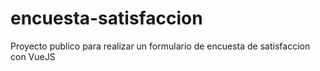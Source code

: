 # encuesta-satisfaccion
Proyecto publico para realizar un formulario de encuesta de satisfaccion con VueJS

